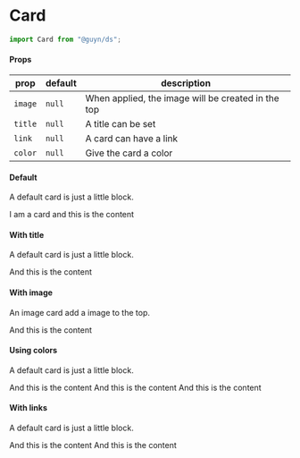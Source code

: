 # Card

```js
import Card from "@guyn/ds";
```

<script>
export default {
    components: {
        Card : ()=>import('./Card'), 
        Row: ()=>import("../../grid/Row"), 
        Column: ()=>import("../../grid/Column")
    }
}
</script>

#### Props

| prop    | default | description                                        |
| ------- | ------- | -------------------------------------------------- |
| `image` | `null`  | When applied, the image will be created in the top |
| `title` | `null`  | A title can be set                                 |
| `link`  | `null`  | A card can have a link                             |
| `color` | `null`  | Give the card a color                              |

#### Default

A default card is just a little block.

<Example>
<Card>I am a card and this is the content</Card>

<template slot="code">

```html
<Card>I am a card and this is the content</Card>
```

</template>
</Example>

#### With title

A default card is just a little block.

<Example>
<Card title="I am card">And this is the content</Card>

<template slot="code">

```html
<Card title="I am card">And this is the content</Card>
```

</template>
</Example>

#### With image

An image card add a image to the top.

<Example>
<Card title="I am card" image="https://images.unsplash.com/photo-1582360863556-6ad64b4839ac?ixlib=rb-1.2.1&ixid=eyJhcHBfaWQiOjEyMDd9&auto=format&fit=crop&w=480&q=80">And this is the content</Card>

<template slot="code">

```html
<Card title="I am card" image="[image url]">And this is the content</Card>
```

</template>
</Example>

#### Using colors

A default card is just a little block.

<Example>
<Row gap="1">
<Column size="third">
<Card color="red" title="I am Red card" image="https://images.unsplash.com/photo-1513829596324-4bb2800c5efb?ixlib=rb-1.2.1&ixid=eyJhcHBfaWQiOjEyMDd9&auto=format&fit=crop&w=320&q=80">And this is the content</Card>
</Column>
<Column size="third">
<Card color="blue" title="I am Blue card" image="https://images.unsplash.com/photo-1520176501380-9a174bf7c783?ixlib=rb-1.2.1&ixid=eyJhcHBfaWQiOjEyMDd9&auto=format&fit=crop&w=320&q=80">And this is the content</Card>
</Column>
<Column size="third">
<Card color="green" title="I am Green card" image="https://images.unsplash.com/photo-1573952106639-694daec2b88a?ixlib=rb-1.2.1&auto=format&fit=crop&w=320&q=80">And this is the content</Card>
</Column>
</Row>

<template slot="code">

```html
<Card color="red" title="I am Red card" image="[image url]"
	>And this is the content</Card
>
<Card color="blue" title="I am Blue card" image="[image url]"
	>And this is the content</Card
>
<Card color="green" title="I am Green card" image="[image url]"
	>And this is the content</Card
>
```

</template>
</Example>

#### With links

A default card is just a little block.

<Example>
<Row gap="1">
<Column size="half">
<Card color="red" link="#" title="I am Red Linked card" image="https://images.unsplash.com/photo-1513829596324-4bb2800c5efb?ixlib=rb-1.2.1&ixid=eyJhcHBfaWQiOjEyMDd9&auto=format&fit=crop&w=320&q=80">And this is the content</Card>
</Column>
<Column size="half">
<Card  link="#" title="I am Linked card" image="https://images.unsplash.com/photo-1520176501380-9a174bf7c783?ixlib=rb-1.2.1&ixid=eyJhcHBfaWQiOjEyMDd9&auto=format&fit=crop&w=320&q=80">And this is the content</Card>
</Column>
</Row>
</Example>
